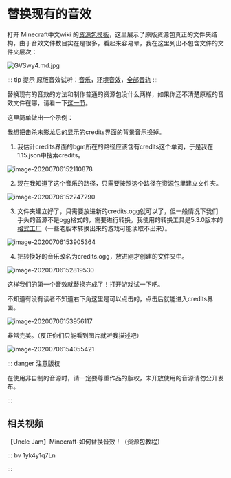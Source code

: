 # 替换现有的音效

打开 Minecraft中文wiki 的[资源包模板](https://minecraft-zh.gamepedia.com/%E8%B5%84%E6%BA%90%E5%8C%85#.E8.B5.84.E6.BA.90.E5.8C.85.E6.A8.A1.E6.9D.BF)，这里展示了原版资源包真正的文件夹结构，由于音效文件数目实在是很多，看起来容易晕，我在这里列出不包含文件的文件夹层次：

![GVSwy4.md.jpg](https://i.loli.net/2020/07/28/SucswAW8f7gzpZk.jpg)

::: tip 提示
原版音效试听：[音乐](https://minecraft-zh.gamepedia.com/%E9%9F%B3%E4%B9%90)，[环境音效](https://minecraft-zh.gamepedia.com/%E7%8E%AF%E5%A2%83%E9%9F%B3%E6%95%88)，[全部音轨](https://minecraft-zh.gamepedia.com/Category:%E9%9F%B3%E8%BD%A8)
:::

替换现有的音效的方法和制作普通的资源包没什么两样，如果你还不清楚原版的音效文件在哪，请看一下[这一节](../more-assets)。

这里简单做出一个示例：

我想把击杀末影龙后的显示的credits界面的背景音乐换掉。

1. 我估计credits界面的bgm所在的路径应该含有credits这个单词，于是我在1.15.json中搜索credits。

![image-20200706152110878](https://i.loli.net/2020/07/28/TpyUGfXwvNZJMkr.png)

2. 现在我知道了这个音乐的路径，只需要按照这个路径在资源包里建立文件夹。

![image-20200706152247290](https://i.loli.net/2020/07/28/mgiAwWMcQDHukBe.png)

3. 文件夹建立好了，只需要放进新的credits.ogg就可以了，但一般情况下我们手头的音源不是ogg格式的，需要进行转换。我使用的转换工具是5.3.0版本的[格式工厂](http://www.pcfreetime.com/formatfactory/CN/index.html)（一些老版本转换出来的游戏可能读取不出来）。

![image-20200706153905364](https://i.loli.net/2020/07/28/zYQBmrgDjsJMLNo.png)

4. 把转换好的音乐改名为credits.ogg，放进刚才创建的文件夹中。

![image-20200706152819530](https://i.loli.net/2020/07/28/cswtIYOR2f9aWZT.png)

这样我们的第一个音效就替换完成了！打开游戏试一下吧。

不知道有没有读者不知道右下角这里是可以点击的，点击后就能进入credits界面。

![image-20200706153956117](https://i.loli.net/2020/07/28/1nm3dhjygeoAcKx.png)

非常完美。（反正你们只能看到图片就听我描述吧）

![image-20200706154055421](https://i.loli.net/2020/07/28/NsLPbVyjU9iWlz5.png)

::: danger 注意版权

在使用非自制的音源时，请一定要尊重作品的版权，未开放使用的音源请勿公开发布。

:::

## 相关视频

【Uncle Jam】Minecraft-如何替换音效！（资源包教程）

::: bv 1yk4y1q7Ln

:::
